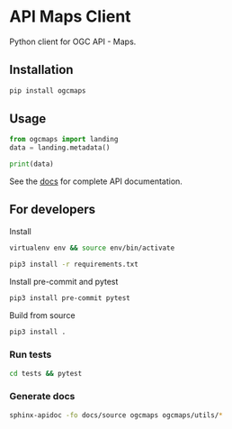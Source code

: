 # API Maps Client
Python client for OGC API - Maps.

## Installation
```bash
pip install ogcmaps
```

## Usage
```python
from ogcmaps import landing
data = landing.metadata()

print(data)
```

See the [docs](https://52north.github.io/api-maps-client/) for complete API documentation.

## For developers

Install
```bash
virtualenv env && source env/bin/activate
```
```bash
pip3 install -r requirements.txt
```
Install pre-commit and pytest
```bash
pip3 install pre-commit pytest
```
Build from source
```bash
pip3 install .
```

### Run tests
```bash
cd tests && pytest
```

### Generate docs
```bash
sphinx-apidoc -fo docs/source ogcmaps ogcmaps/utils/*
```
